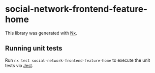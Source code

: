 # social-network-frontend-feature-home

This library was generated with [Nx](https://nx.dev).

## Running unit tests

Run `nx test social-network-frontend-feature-home` to execute the unit tests via [Jest](https://jestjs.io).
